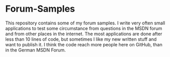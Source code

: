 # Forum-Samples

This repository contains some of my forum samples. I write very often small applications to test some circumstance from questions in the MSDN forum and from other places in the internet. The most applications are done after less than 10 lines of code, but sometimes I like my new written stuff and want to publish it. I think the code reach more people here on GitHub, than in the German MSDN Forum.
